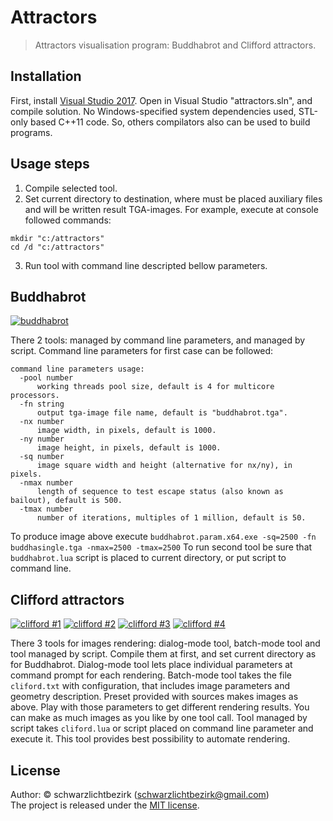 # Attractors #

> Attractors visualisation program: Buddhabrot and Clifford attractors.

## Installation ##

First, install [Visual Studio 2017](https://www.visualstudio.com/downloads/). Open in Visual Studio "attractors.sln", and compile solution.
No Windows-specified system dependencies used, STL-only based C++11 code. So, others compilators also can be used to build programs.

## Usage steps ##

1) Compile selected tool.
2) Set current directory to destination, where must be placed auxiliary files and will be written result TGA-images.
For example, execute at console followed commands:
```batch
mkdir "c:/attractors"
cd /d "c:/attractors"
```
3) Run tool with command line descripted bellow parameters.

## Buddhabrot ##

[![buddhabrot](http://images.sevstar.net/images/22946534505656593756_thumb.png)](http://images.sevstar.net/images/22946534505656593756.jpg)

There 2 tools: managed by command line parameters, and managed by script. Command line parameters for first case can be followed:
```
command line parameters usage:
  -pool number
      working threads pool size, default is 4 for multicore processors.
  -fn string
      output tga-image file name, default is "buddhabrot.tga".
  -nx number
      image width, in pixels, default is 1000.
  -ny number
      image height, in pixels, default is 1000.
  -sq number
      image square width and height (alternative for nx/ny), in pixels.
  -nmax number
      length of sequence to test escape status (also known as bailout), default is 500.
  -tmax number
      number of iterations, multiples of 1 million, default is 50.
```
To produce image above execute `buddhabrot.param.x64.exe -sq=2500 -fn buddhasingle.tga -nmax=2500 -tmax=2500`
To run second tool be sure that `buddhabrot.lua` script is placed to current directory, or put script to command line.

## Clifford attractors ##

[![clifford #1](http://images.sevstar.net/images/17209669908976374767_thumb.png)](http://images.sevstar.net/images/17209669908976374767.jpg)
[![clifford #2](http://images.sevstar.net/images/15444013609743366105_thumb.png)](http://images.sevstar.net/images/15444013609743366105.jpg)
[![clifford #3](http://images.sevstar.net/images/96240766713180008594_thumb.png)](http://images.sevstar.net/images/96240766713180008594.jpg)
[![clifford #4](http://images.sevstar.net/images/67101706209135196956_thumb.png)](http://images.sevstar.net/images/67101706209135196956.jpg)

There 3 tools for images rendering: dialog-mode tool, batch-mode tool and tool managed by script.
Compile them at first, and set current directory as for Buddhabrot.
Dialog-mode tool lets place individual parameters at command prompt for each rendering.
Batch-mode tool takes the file `cliford.txt` with configuration, that includes image parameters and geometry description.
Preset provided with sources makes images as above. Play with those parameters to get different rendering results.
You can make as much images as you like by one tool call.
Tool managed by script takes `cliford.lua` or script placed on command line parameter and execute it.
This tool provides best possibility to automate rendering.

## License

Author: &copy; schwarzlichtbezirk (schwarzlichtbezirk@gmail.com)  
The project is released under the [MIT license](http://www.opensource.org/licenses/MIT).
